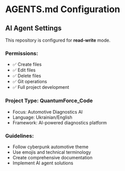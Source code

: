 # AGENTS.md Configuration

## AI Agent Settings

This repository is configured for **read-write** mode.

### Permissions:
- ✅ Create files
- ✅ Edit files  
- ✅ Delete files
- ✅ Git operations
- ✅ Full project development

### Project Type: QuantumForce_Code
- Focus: Automotive Diagnostics AI
- Language: Ukrainian/English
- Framework: AI-powered diagnostics platform

### Guidelines:
- Follow cyberpunk automotive theme
- Use emojis and technical terminology
- Create comprehensive documentation
- Implement AI agent solutions